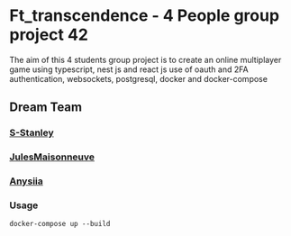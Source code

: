 # Ft_transcendence - 4 People group project 42
The aim of this 4 students group project is to create an online multiplayer game using typescript, nest js and react js
use of oauth and 2FA authentication, websockets, postgresql, docker and docker-compose 

## Dream Team
### [S-Stanley](https://github.com/S-Stanley)
### [JulesMaisonneuve](https://github.com/JulesMaisonneuve)
### [Anysiia](https://github.com/Anysiia)


### Usage
```
docker-compose up --build
```

